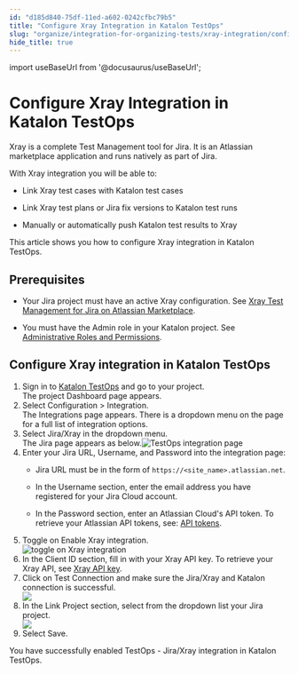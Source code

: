 ```yaml
---
id: "d185d840-75df-11ed-a602-0242cfbc79b5"
title: "Configure Xray Integration in Katalon TestOps"
slug: "organize/integration-for-organizing-tests/xray-integration/configure-xray-integration-in-katalon-testops"
hide_title: true
---
```

import useBaseUrl from '@docusaurus/useBaseUrl';


# <a id="concept-851" class="anchor_top_offset"/><a id="ariaid-title1" class="anchor_top_offset"/>Configure Xray Integration in <span xmlns="http://www.w3.org/1999/xhtml" className="ph">Katalon TestOps</span> 

<p xmlns="http://www.w3.org/1999/xhtml" className="p">Xray is a complete Test Management tool for Jira. It  is an Atlassian marketplace application and runs natively as part of Jira.</p> 
<p xmlns="http://www.w3.org/1999/xhtml" className="p">With Xray integration you will be able to:</p> 
<ul xmlns="http://www.w3.org/1999/xhtml" className="ul"><li className="li"><p className="p">Link Xray test cases with Katalon test cases</p></li><li className="li"><p className="p">Link Xray test plans or Jira fix versions to Katalon test runs</p></li><li className="li"><p className="p">Manually or automatically push Katalon test results to Xray </p></li></ul> 
<p xmlns="http://www.w3.org/1999/xhtml" className="p">This article shows you how to configure Xray integration in <span className="ph">Katalon TestOps</span>.</p> 

## Prerequisites

<ul xmlns="http://www.w3.org/1999/xhtml" className="ul"><li className="li"><p className="p">Your Jira project must have an active Xray configuration. See <a className="xref j-external-link" href="https://marketplace.atlassian.com/apps/1211769/xray-test-management-for-jira" target="_blank">Xray Test Management for Jira on Atlassian Marketplace</a>.</p></li><li className="li"><p className="p">You must have the Admin role in your Katalon project. See <a className="xref" href="#">Administrative Roles and Permissions</a>.</p></li></ul> 

## <a id="task-4126" class="anchor_top_offset"/>Configure Xray integration in <span xmlns="http://www.w3.org/1999/xhtml" className="ph">Katalon TestOps</span> 

<ol xmlns="http://www.w3.org/1999/xhtml" className="ol steps"><li className="li step stepexpand"><span className="ph cmd">Sign in to <a className="xref j-external-link" href="https://testops.katalon.io/login" target="_blank">Katalon TestOps</a> and go to your project.</span><div className="itemgroup stepresult">The project <span className="ph uicontrol">Dashboard</span> page appears.</div></li><li className="li step stepexpand"><span className="ph cmd">Select <span className="ph uicontrol">Configuration</span> &gt; <span className="ph uicontrol">Integration</span>.</span><div className="itemgroup stepresult">The <span className="ph uicontrol">Integrations</span> page appears. There is a dropdown menu on the page for a full list of integration options.</div></li><li className="li step stepexpand"><span className="ph cmd">Select <span className="ph uicontrol">Jira/Xray</span> in the dropdown menu.</span><div className="itemgroup stepresult">The Jira page appears as below.<img className="image" src={useBaseUrl("/d0ec5760-75df-11ed-a602-0242cfbc79b5.png")} alt="TestOps integration page" /></div></li><li className="li step stepexpand"><span className="ph cmd">Enter your Jira URL, Username, and Password into the integration page:</span><div className="itemgroup info"><ul className="ul"><li className="li"><p className="p">Jira <span className="ph uicontrol">URL</span> must be in the form of <code className="ph codeph">https://&lt;site_name&gt;.atlassian.net</code>.</p></li><li className="li"><p className="p">In the <span className="ph uicontrol">Username</span> section, enter the email address you have registered for your Jira Cloud account.</p></li><li className="li"><p className="p">In the <span className="ph uicontrol">Password</span> section, enter an Atlassian Cloud's API token. To retrieve your Atlassian API tokens, see:  <a className="xref j-external-link" href="https://confluence.atlassian.com/cloud/api-tokens-938839638.html" target="_blank">API tokens</a>.</p></li></ul></div></li><li className="li step stepexpand"><span className="ph cmd">Toggle on  <span className="ph uicontrol">Enable Xray integration</span>. </span><div className="itemgroup info"><img className="image" src={useBaseUrl("/d19f0590-75df-11ed-a602-0242cfbc79b5.png")} alt="toggle on Xray integration" /></div></li><li className="li step stepexpand"><span className="ph cmd">In the <span className="ph uicontrol">Client ID</span> section, fill in with your Xray API key. To retrieve your Xray API, see <a className="xref j-external-link" href="https://docs.getxray.app/display/XRAYCLOUD/Global+Settings%3A+API+Keys" target="_blank">Xray API key</a>. </span></li><li className="li step stepexpand"><span className="ph cmd">Click on <span className="ph uicontrol">Test Connection</span> and make sure the Jira/Xray and Katalon connection is successful. </span><div className="itemgroup info"><img className="image" src={useBaseUrl("/d1e6e400-75df-11ed-a602-0242cfbc79b5.png")} /></div></li><li className="li step stepexpand"><span className="ph cmd">In the <span className="ph uicontrol">Link Project</span> section, select from the dropdown list your Jira project. </span><div className="itemgroup info"><img className="image" src={useBaseUrl("/d18fea60-75df-11ed-a602-0242cfbc79b5.png")} /></div></li><li className="li step stepexpand"><span className="ph cmd">Select <span className="ph uicontrol">Save</span>.</span></li></ol> 
<section xmlns="http://www.w3.org/1999/xhtml" className="section result">You have successfully enabled TestOps  - Jira/Xray integration in <span className="ph">Katalon TestOps</span>. </section> 
